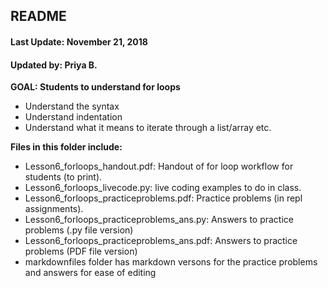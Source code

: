 ## README
#### Last Update: November 21, 2018
#### Updated by: Priya B.


**GOAL: Students to understand for loops**
* Understand the syntax 
* Understand indentation
* Understand what it means to iterate through a list/array etc.



**Files in this folder include:**

* Lesson6_forloops_handout.pdf: Handout of for loop workflow for students (to print).
* Lesson6_forloops_livecode.py:  live coding examples to do in class.
* Lesson6_forloops_practiceproblems.pdf:  Practice problems (in repl assignments).
* Lesson6_forloops_practiceproblems_ans.py:  Answers to practice problems (.py file version)
* Lesson6_forloops_practiceproblems_ans.pdf:  Answers to practice problems (PDF file version)
* markdownfiles folder has markdown versons for the practice problems and answers for ease of editing

